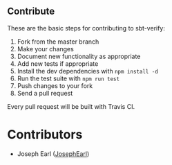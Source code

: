 ## Contribute

These are the basic steps for contributing to sbt-verify:

1. Fork from the master branch
2. Make your changes
3. Document new functionality as appropriate
4. Add new tests if appropriate
5. Install the dev dependencies with `npm install -d`
6. Run the test suite with `npm run test`
7. Push changes to your fork
8. Send a pull request

Every pull request will be built with Travis CI.

# Contributors

* Joseph Earl ([JosephEarl](https://github.com/josephearl))
